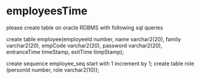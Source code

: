 # employeesTime
please create table on oracle RDBMS with following sql queries

create table employee(employeeId number, name varchar2(20), family varchar2(20), empCode varchar2(20), password varchar2(20), entranceTime timeStamp, exitTime timpStamp);

create sequence employee_seq start with 1 increment by 1;
 create table role (personId number, role varchar2(10));
